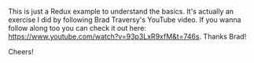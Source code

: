 This is just a Redux example to understand the basics.
It's actually an exercise I did by following Brad Traversy's YouTube video. If you wanna follow along too you can check it out here: https://www.youtube.com/watch?v=93p3LxR9xfM&t=746s. Thanks Brad!

Cheers!
